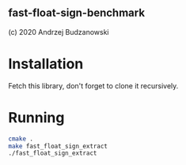 fast-float-sign-benchmark
-------------------------
(c) 2020 Andrzej Budzanowski

# Installation
Fetch this library, don't forget to clone it recursively.

# Running

```sh
cmake .
make fast_float_sign_extract
./fast_float_sign_extract
```
